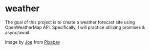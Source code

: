 # weather

The goal of this project is to create a weather forecast site using OpenWeatherMap API. Specifically, I will practice utilizing promises & async/await.

Image by <a href="https://pixabay.com/users/jplenio-7645255/?utm_source=link-attribution&amp;utm_medium=referral&amp;utm_campaign=image&amp;utm_content=3440450">Joe</a> from <a href="https://pixabay.com//?utm_source=link-attribution&amp;utm_medium=referral&amp;utm_campaign=image&amp;utm_content=3440450">Pixabay</a>
